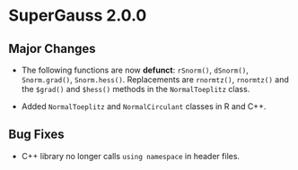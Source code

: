 # SuperGauss 2.0.0

## Major Changes

- The following functions are now **defunct**: `rSnorm()`, `dSnorm()`, `Snorm.grad()`, `Snorm.hess()`.  Replacements are `rnormtz()`, `rnormtz()` and the `$grad()` and `$hess()` methods in the `NormalToeplitz` class.

- Added `NormalToeplitz` and `NormalCirculant` classes in R and C++.

## Bug Fixes

- C++ library no longer calls `using namespace` in header files.
